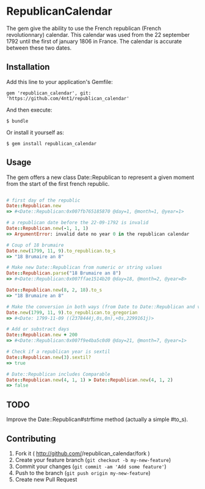 # RepublicanCalendar

The gem give the ability to use the French republican (French revolutionnary) calendar.
This calendar was used from the 22 september 1792 until the first of january 1806 in France.
The calendar is accurate between these two dates.


## Installation

Add this line to your application's Gemfile:

    gem 'republican_calendar', git: 'https://github.com/4nt1/republican_calendar'

And then execute:

    $ bundle

Or install it yourself as:

    $ gem install republican_calendar

## Usage

The gem offers a new class Date::Republican to represent a given moment from the start of the first french republic.

```ruby

# first day of the republic
Date::Republican.new
=> #<Date::Republican:0x007fb765185870 @day=1, @month=1, @year=1>

# a republican date before the 22-09-1792 is invalid
Date::Republican.new(-1, 1, 1)
=> ArgumentError: invalid date no year 0 in the republican calendar

# Coup of 18 brumaire
Date.new(1799, 11, 9).to_republican.to_s
=> "18 Brumaire an 8"

# Make new Date::Republican from numeric or string values
Date::Republican.parse("18 Brumaire an 8")
=> #<Date::Republican:0x007ffae1514b20 @day=18, @month=2, @year=8>

Date::Republican.new(8, 2, 18).to_s
=> "18 Brumaire an 8"

# Make the conversion in both ways (from Date to Date::Republican and vice versa)
Date.new(1799, 11, 9).to_republican.to_gregorian
=> #<Date: 1799-11-09 ((2378444j,0s,0n),+0s,2299161j)>

# Add or substract days
Date::Republican.new + 200
=> #<Date::Republican:0x007f9e4ba5c0d0 @day=21, @month=7, @year=1>

# Check if a republican year is sextil
Date::Republican.new(3).sextil?
=> true

# Date::Republican includes Comparable
Date::Republican.new(4, 1, 1) > Date::Republican.new(4, 1, 2)
=> false


```

## TODO

Improve the Date::Republican#strftime method (actually a simple #to_s).

## Contributing

1. Fork it ( http://github.com/<my-github-username>/republican_calendar/fork )
2. Create your feature branch (`git checkout -b my-new-feature`)
3. Commit your changes (`git commit -am 'Add some feature'`)
4. Push to the branch (`git push origin my-new-feature`)
5. Create new Pull Request



